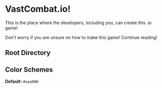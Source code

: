 # VastCombat.io!
This is the place where the developers, including you, can create this _.io_ game!

Don't worry if you are unsure on how to make this game! Continue reading!

## Root Directory

## Color Schemes
**Default:** `#aaa000`
